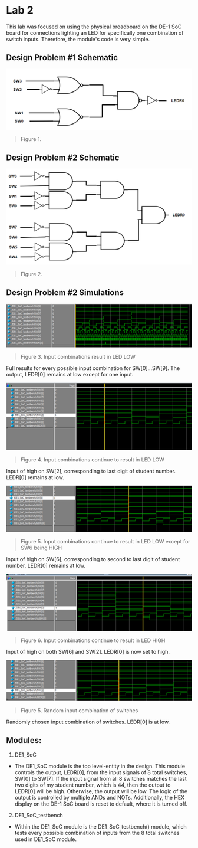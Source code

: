 # Lab 2
This lab was focused on using the physical breadboard on the DE-1 SoC board for connections lighting an LED for specifically one combination of switch inputs. Therefore, the module's code is very simple.

## Design Problem #1 Schematic
![](figures/fig1.png)
> Figure 1.

## Design Problem #2 Schematic
![](figures/fig2.png)
> Figure 2.

## Design Problem #2 Simulations
![](figures/fig3.png)
> Figure 3. Input combinations result in LED LOW

Full results for every possible input combination for SW[0]…SW[9]. The output, LEDR[0] remains at low except for one input.
 
![](figures/fig4.png)
> Figure 4. Input combinations continue to result in LED LOW

Input of high on SW[2], corresponding to last digit of student number. LEDR[0] remains at low.
 
![](figures/fig5.png)
> Figure 5. Input combinations continue to result in LED LOW except for SW6 being HIGH

Input of high on SW[6], corresponding to second to last digit of student number. LEDR[0] remains at low.

![](figures/fig6.png)
> Figure 6. Input combinations continue to result in LED HIGH

Input of high on both SW[6] and SW[2]. LEDR[0] is now set to high.

![](figures/fig7.png)
> Figure 5. Random input combination of switches

Randomly chosen input combination of switches. LEDR[0] is at low.


## Modules:
1. DE1_SoC
- The DE1_SoC module is the top level-entity in the design. This module controls the output,
LEDR[0], from the input signals of 8 total switches, SW[0] to SW[7]. If the input signal from
all 8 switches matches the last two digits of my student number, which is 44, then the
output to LEDR[0] will be high. Otherwise, the output will be low. The logic of the output is
controlled by multiple ANDs and NOTs. Additionally, the HEX display on the DE-1 SoC board
is reset to default, where it is turned off.

2. DE1_SoC_testbench
- Within the DE1_SoC module is the DE1_SoC_testbench() module, which tests every possible
combination of inputs from the 8 total switches used in DE1_SoC module.